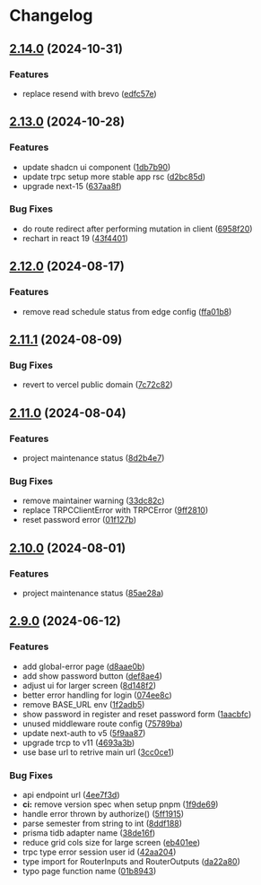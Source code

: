 # Changelog

## [2.14.0](https://github.com/albugowy15/informatics-frs-helper/compare/v2.13.0...v2.14.0) (2024-10-31)


### Features

* replace resend with brevo ([edfc57e](https://github.com/albugowy15/informatics-frs-helper/commit/edfc57ea1784ca6cb9c0678f2b5890bbac3688f1))

## [2.13.0](https://github.com/albugowy15/informatics-frs-helper/compare/v2.12.0...v2.13.0) (2024-10-28)


### Features

* update shadcn ui component ([1db7b90](https://github.com/albugowy15/informatics-frs-helper/commit/1db7b902cc13195d2675b4968df050004c318b41))
* update trpc setup more stable app rsc ([d2bc85d](https://github.com/albugowy15/informatics-frs-helper/commit/d2bc85dc2349428620b9df4dc4893a7a03ee3337))
* upgrade next-15 ([637aa8f](https://github.com/albugowy15/informatics-frs-helper/commit/637aa8fd7ca5e1e6d45a03ff1e7bac47f4c8a73f))


### Bug Fixes

* do route redirect after performing mutation in client ([6958f20](https://github.com/albugowy15/informatics-frs-helper/commit/6958f20c7285df714f0e9c01284803b675c9bae6))
* rechart in react 19 ([43f4401](https://github.com/albugowy15/informatics-frs-helper/commit/43f4401532780bab4cc1042323d68c542cc3177d))

## [2.12.0](https://github.com/albugowy15/informatics-frs-helper/compare/v2.11.1...v2.12.0) (2024-08-17)


### Features

* remove read schedule status from edge config ([ffa01b8](https://github.com/albugowy15/informatics-frs-helper/commit/ffa01b82ec38912d368343713031cb252ab72e18))

## [2.11.1](https://github.com/albugowy15/informatics-frs-helper/compare/v2.11.0...v2.11.1) (2024-08-09)


### Bug Fixes

* revert to vercel public domain ([7c72c82](https://github.com/albugowy15/informatics-frs-helper/commit/7c72c826f05f81a1c6f0eb8687cb59809f19a54e))

## [2.11.0](https://github.com/albugowy15/informatics-frs-helper/compare/v2.10.0...v2.11.0) (2024-08-04)


### Features

* project maintenance status ([8d2b4e7](https://github.com/albugowy15/informatics-frs-helper/commit/8d2b4e75c8729d1291babd606bea25edecc6380c))


### Bug Fixes

* remove maintainer warning ([33dc82c](https://github.com/albugowy15/informatics-frs-helper/commit/33dc82cba3391ff6fb9a79633319659b823b1027))
* replace TRPCClientError with TRPCError ([9ff2810](https://github.com/albugowy15/informatics-frs-helper/commit/9ff281062e021cff9f74bc979a9b7f11edb28146))
* reset password error ([01f127b](https://github.com/albugowy15/informatics-frs-helper/commit/01f127b1597d505a2ff2d0d449cf5fe89ff50fa9))

## [2.10.0](https://github.com/albugowy15/informatics-frs-helper/compare/v2.9.0...v2.10.0) (2024-08-01)


### Features

* project maintenance status ([85ae28a](https://github.com/albugowy15/informatics-frs-helper/commit/85ae28a6758531b05c19ebb258cfd649c453ed4b))

## [2.9.0](https://github.com/albugowy15/informatics-frs-helper/compare/2.8.2...v2.9.0) (2024-06-12)


### Features

* add global-error page ([d8aae0b](https://github.com/albugowy15/informatics-frs-helper/commit/d8aae0b4075a5de04904adc8c4716e8f20b4e11f))
* add show password button ([def8ae4](https://github.com/albugowy15/informatics-frs-helper/commit/def8ae44dcce09cfaf45db9dd93d8aaa54168387))
* adjust ui for larger screen ([8d148f2](https://github.com/albugowy15/informatics-frs-helper/commit/8d148f2f902cdb9db4d2c73341cb11433c852776))
* better error handling for login ([074ee8c](https://github.com/albugowy15/informatics-frs-helper/commit/074ee8c7a4e3d826e08b2f068321791d321f7f1e))
* remove BASE_URL env ([1f2adb5](https://github.com/albugowy15/informatics-frs-helper/commit/1f2adb5e82634c40585714d9b6b43fb5442d7cd1))
* show password in register and reset password form ([1aacbfc](https://github.com/albugowy15/informatics-frs-helper/commit/1aacbfcb113b533e143c4439979191cc31ed2721))
* unused middleware route config ([75789ba](https://github.com/albugowy15/informatics-frs-helper/commit/75789bad306561dfb768545cdde051ac298d911e))
* update next-auth to v5 ([5f9aa87](https://github.com/albugowy15/informatics-frs-helper/commit/5f9aa87f67f305f5aff0f3f6eeef1ea5d10c107b))
* upgrade trcp to v11 ([4693a3b](https://github.com/albugowy15/informatics-frs-helper/commit/4693a3bd1e5611cb3d073e32e2bb633849ddcdff))
* use base url to retrive main url ([3cc0ce1](https://github.com/albugowy15/informatics-frs-helper/commit/3cc0ce1795b0e43f6948314d44a0ea9ae1ac0343))


### Bug Fixes

* api endpoint url ([4ee7f3d](https://github.com/albugowy15/informatics-frs-helper/commit/4ee7f3df8cd1807819ee6410d6c289bf15eb15fc))
* **ci:** remove version spec when setup pnpm ([1f9de69](https://github.com/albugowy15/informatics-frs-helper/commit/1f9de699a4de5b34cb06f659ac109a1167758e72))
* handle error thrown by authorize() ([5ff1915](https://github.com/albugowy15/informatics-frs-helper/commit/5ff1915d8059628ea59ad8eb7e61d514bc2a4e62))
* parse semester from string to int ([8ddf188](https://github.com/albugowy15/informatics-frs-helper/commit/8ddf188458f6a0367879bd3d16ad1516e84c1ca7))
* prisma tidb adapter name ([38de16f](https://github.com/albugowy15/informatics-frs-helper/commit/38de16fdcc2eab55d27bd83d0d56565f20d1e3c5))
* reduce grid cols size for large screen ([eb401ee](https://github.com/albugowy15/informatics-frs-helper/commit/eb401eee420953cf602629d7904db9f09016601e))
* trpc type error session user id ([42aa204](https://github.com/albugowy15/informatics-frs-helper/commit/42aa204ebfedee951abad421f0e899a963ae56bf))
* type import for RouterInputs and RouterOutputs ([da22a80](https://github.com/albugowy15/informatics-frs-helper/commit/da22a80491cba98dac0b80151b07068f5774d7fa))
* typo page function name ([01b8943](https://github.com/albugowy15/informatics-frs-helper/commit/01b8943d31aee1a9f393d185cce2cc597dbf7784))
